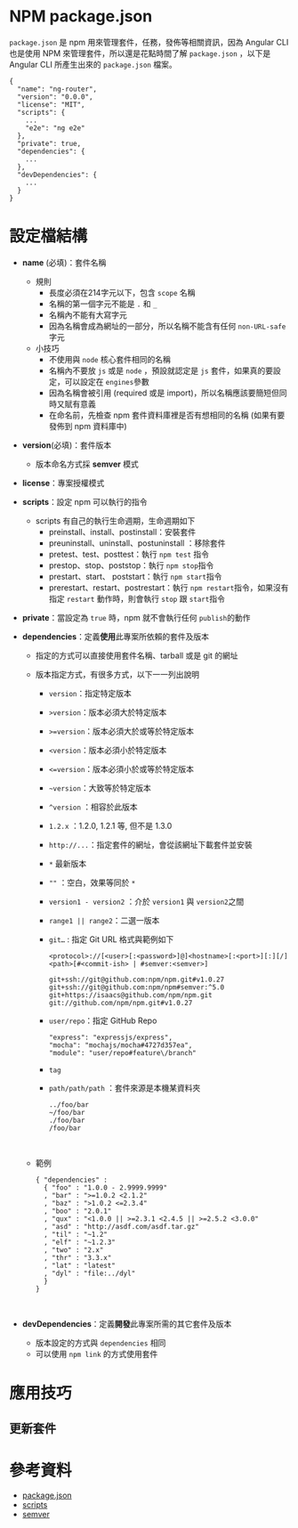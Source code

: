 # NPM package.json

`package.json` 是 npm 用來管理套件，任務，發佈等相關資訊，因為 Angular CLI 也是使用 NPM 來管理套件，所以還是花點時間了解 `package.json` ，以下是 Angular CLI 所產生出來的 `package.json` 檔案。

```
{
  "name": "ng-router",
  "version": "0.0.0",
  "license": "MIT",
  "scripts": {
    ...
    "e2e": "ng e2e"
  },
  "private": true,
  "dependencies": {
    ...
  },
  "devDependencies": {
    ...
  }
}
```

# 設定檔結構

* **name** (必填)：套件名稱
  * 規則
    * 長度必須在214字元以下，包含 `scope` 名稱
    * 名稱的第一個字元不能是 `.` 和 `_`
    * 名稱內不能有大寫字元
    * 因為名稱會成為網址的一部分，所以名稱不能含有任何 `non-URL-safe`  字元
  * 小技巧
    * 不使用與 `node` 核心套件相同的名稱 
    * 名稱內不要放 `js` 或是 `node` ，預設就認定是 `js` 套件，如果真的要設定，可以設定在 `engines`參數
    * 因為名稱會被引用 (required 或是 import)，所以名稱應該要簡短但同時又賦有意義
    * 在命名前，先檢查 npm 套件資料庫裡是否有想相同的名稱 (如果有要發佈到 npm 資料庫中)

* **version**(必填)：套件版本
  * 版本命名方式採 **semver** 模式

* **license**：專案授權模式

* **scripts**：設定 npm 可以執行的指令
  * scripts 有自己的執行生命週期，生命週期如下
    * preinstall、install、postinstall：安裝套件
    * preuninstall、uninstall、postuninstall ：移除套件
    * pretest、test、posttest：執行 `npm test` 指令
    * prestop、stop、poststop：執行 `npm stop`指令
    * prestart、start、 poststart：執行 `npm start`指令
    * prerestart、restart、postrestart：執行 `npm restart`指令，如果沒有指定 `restart` 動作時，則會執行 `stop` 跟 `start`指令

* **private**：當設定為 `true` 時，npm 就不會執行任何 `publish`的動作

* **dependencies**：定義**使用**此專案所依賴的套件及版本

  * 指定的方式可以直接使用套件名稱、tarball 或是  git 的網址

  * 版本指定方式，有很多方式，以下一一列出說明

    * `version`：指定特定版本

    * `>version`：版本必須大於特定版本

    * `>=version`：版本必須大於或等於特定版本

    * `<version`：版本必須小於特定版本

    * `<=version`：版本必須小於或等於特定版本

    * `~version`：大致等於特定版本

    * `^version` ：相容於此版本

    * `1.2.x` ：1.2.0, 1.2.1 等, 但不是 1.3.0

    * `http://...`：指定套件的網址，會從該網址下載套件並安裝

    * `*` 最新版本

    * `""` ：空白，效果等同於 `*`

    * `version1 - version2` ：介於 `version1` 與 `version2`之間

    * `range1 || range2`：二選一版本

    * `git…` : 指定 Git URL 格式與範例如下

      ```
      <protocol>://[<user>[:<password>]@]<hostname>[:<port>][:][/]<path>[#<commit-ish> | #semver:<semver>]
      ```

      ```
      git+ssh://git@github.com:npm/npm.git#v1.0.27
      git+ssh://git@github.com:npm/npm#semver:^5.0
      git+https://isaacs@github.com/npm/npm.git
      git://github.com/npm/npm.git#v1.0.27
      ```

    * `user/repo`：指定 GitHub Repo

      ```
      "express": "expressjs/express",
      "mocha": "mochajs/mocha#4727d357ea",
      "module": "user/repo#feature\/branch"
      ```

    * `tag`

    * `path/path/path` ：套件來源是本機某資料夾

      ```
      ../foo/bar
      ~/foo/bar
      ./foo/bar
      /foo/bar
      ```

      ​

  * 範例

    ```
    { "dependencies" :
      { "foo" : "1.0.0 - 2.9999.9999"
      , "bar" : ">=1.0.2 <2.1.2"
      , "baz" : ">1.0.2 <=2.3.4"
      , "boo" : "2.0.1"
      , "qux" : "<1.0.0 || >=2.3.1 <2.4.5 || >=2.5.2 <3.0.0"
      , "asd" : "http://asdf.com/asdf.tar.gz"
      , "til" : "~1.2"
      , "elf" : "~1.2.3"
      , "two" : "2.x"
      , "thr" : "3.3.x"
      , "lat" : "latest"
      , "dyl" : "file:../dyl"
      }
    }
    ```

    ​

* **devDependencies**：定義**開發**此專案所需的其它套件及版本

  * 版本設定的方式與 `dependencies` 相同
  * 可以使用 `npm link` 的方式使用套件




# 應用技巧

## 更新套件




# 參考資料

* [package.json](https://docs.npmjs.com/files/package.json)
* [scripts](https://docs.npmjs.com/misc/scripts)
* [semver](https://docs.npmjs.com/misc/semver)